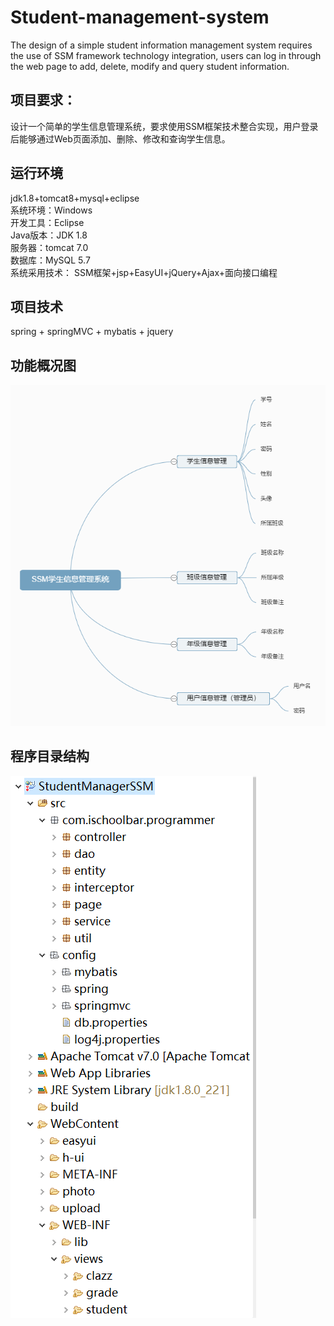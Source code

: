 # Student-management-system
The design of a simple student information management system requires the use of SSM framework technology integration, users can log in through the web page to add, delete, modify and query student information.
## 项目要求：
设计一个简单的学生信息管理系统，要求使用SSM框架技术整合实现，用户登录后能够通过Web页面添加、删除、修改和查询学生信息。

## 运行环境
jdk1.8+tomcat8+mysql+eclipse  
系统环境：Windows  
开发工具：Eclipse  
Java版本：JDK 1.8  
服务器：tomcat 7.0  
数据库：MySQL 5.7  
系统采用技术： SSM框架+jsp+EasyUI+jQuery+Ajax+面向接口编程
## 项目技术
spring + springMVC + mybatis + jquery

## 功能概况图
![Image text](https://github.com/TJU-xiaoming/Student-management-system/raw/master/img/4.png)

## 程序目录结构
![Image text](https://github.com/TJU-xiaoming/Student-management-system/raw/master/img/3.png)
